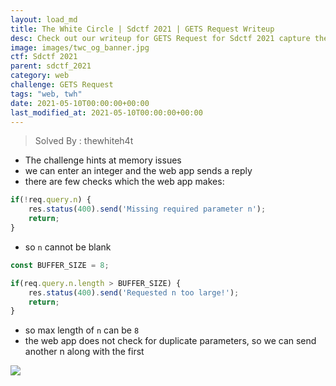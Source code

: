 ```yaml
---
layout: load_md
title: The White Circle | Sdctf 2021 | GETS Request Writeup
desc: Check out our writeup for GETS Request for Sdctf 2021 capture the flag competition.
image: images/twc_og_banner.jpg
ctf: Sdctf 2021
parent: sdctf_2021
category: web
challenge: GETS Request
tags: "web, twh"
date: 2021-05-10T00:00:00+00:00
last_modified_at: 2021-05-10T00:00:00+00:00
---
```



> Solved By : thewhiteh4t

* The challenge hints at memory issues
* we can enter an integer and the web app sends a reply
* there are few checks which the web app makes:

```javascript
if(!req.query.n) {
    res.status(400).send('Missing required parameter n');
    return;
}
```
* so `n` cannot be blank

```javascript
const BUFFER_SIZE = 8;

if(req.query.n.length > BUFFER_SIZE) {
    res.status(400).send('Requested n too large!');
    return;
}
```

* so max length of `n` can be `8`
* the web app does not check for duplicate parameters, so we can send another n along with the first

![](https://i.imgur.com/wyyLaq7.png)

